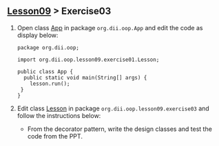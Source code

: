 ## [Lesson09](index.md) > Exercise03

1. Open class [App](../../app/src/main/java/org/dii/oop/App.java) in package `org.dii.oop.App` and edit the code as display below: 
   ```
   package org.dii.oop;

   import org.dii.oop.lesson09.exercise01.Lesson;

   public class App {
     public static void main(String[] args) {
       lesson.run();
    }
   }
   ```

2. Edit class [Lesson](../../app/src/main/java/org/dii/oop/lesson09/exercise03/Lesson.java) in package `org.dii.oop.lesson09.exercise03` and follow the instructions below:
   - From the decorator pattern, write the design classes and test the code from the PPT.